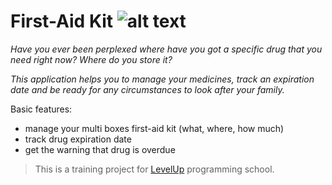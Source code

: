 First-Aid Kit ![alt text](https://www.cdc.gov/TemplatePackage/3.0/images/social/addthis-32.png "Red cross")
================
_Have you ever been perplexed where have you got a specific drug that you need right now?
Where do you store it?_

_This application helps you to manage your medicines, track an expiration date and be ready for any circumstances to look after your family._

Basic features:
- manage your multi boxes first-aid kit (what, where, how much)
- track drug expiration date
- get the warning that drug is overdue



> This is a training project for [LevelUp](http://levelp.ru) programming school.

